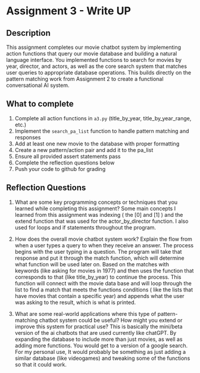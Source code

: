 # Assignment 3 - Write UP

## Description
This assignment completes our movie chatbot system by implementing action functions that query our movie database and building a natural language interface. You implemented functions to search for movies by year, director, and actors, as well as the core search system that matches user queries to appropriate database operations. This builds directly on the pattern matching work from Assignment 2 to create a functional conversational AI system.

## What to complete
1. Complete all action functions in `a3.py` (title_by_year, title_by_year_range, etc.)
2. Implement the `search_pa_list` function to handle pattern matching and responses  
3. Add at least one new movie to the database with proper formatting
4. Create a new pattern/action pair and add it to the pa_list
5. Ensure all provided assert statements pass
6. Complete the reflection questions below
7. Push your code to github for grading

## Reflection Questions

1. What are some key programming concepts or techniques that you learned while completing this assignment?
 Some main concepts I learned from this assignment was indexing ( the [0] and [1] ) and the extend function that was used for the actor_by_director function. I also used for loops and if statements throughout the program.


2. How does the overall movie chatbot system work? Explain the flow from when a user types a query to when they receive an answer.
 The process begins with the user typing in a question. The program will take that response and put it through the match function, which will determine what function will be used later on. Based on the matches with keywords (like asking for movies in 1977) and then uses the function that corresponds to that (like title_by_year) to continue the process. This function will connect with the movie data base and will loop through the list to find a match that meets the functions conditions ( like the lists that have movies that contain a specific year) and appends what the user was asking to the result, which is what is printed.



3. What are some real-world applications where this type of pattern-matching chatbot system could be useful? How might you extend or improve this system for practical use?
 This is basically the mini/beta version of the ai chatbots that are used currently like chatGPT. By expanding the database to include more than just movies, as well as adding more functions. You would get to a version of a google search. For my personal use, It would probably be something as just adding a similar database (like videogames) and tweaking some of the functions so that it could work.